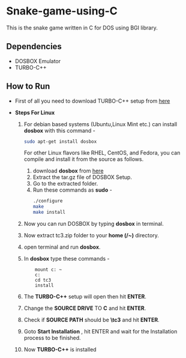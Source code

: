 # Snake-game-using-C
This is the snake game written in C for DOS using BGI library.


## Dependencies
* DOSBOX Emulator
* TURBO-C++ 

## How to Run


* First of all you need to  download TURBO-C++ setup from [here](https://www.javatpoint.com/cpp/software/tc3.zip)

* __Steps For Linux__

    1. For debian based systems (Ubuntu,Linux Mint etc.) can install __dosbox__ with this command -
        ```bash
        sudo apt-get install dosbox
        ```
        For other Linux flavors like RHEL, CentOS, and Fedora, you can compile and install it from the source as follows.

        1. download __dosbox__ from [here](https://www.dosbox.com/download.php?main=1)
        1. Extract the tar.gz file of DOSBOX Setup.
        1. Go to the extracted folder.
        1. Run these commands as __sudo__ -
            ```bash
            ./configure
            make
            make install
            ```
    1. Now you can run DOSBOX by typing __dosbox__ in terminal.

    1. Now extract tc3.zip folder to your __home (/~)__ directory.
    1. open terminal and run __dosbox__.
    1. In __dosbox__ type these commands -
        ```dos
            mount c: ~
            c:
            cd tc3
            install
        ```
    1. The __TURBO-C++__ setup will open then hit __ENTER__.
    1. Change the __SOURCE DRIVE__ TO __C__ and hit __ENTER__.
    1. Check if __SOURCE PATH__ should be __\tc3__ and hit 
    __ENTER__.
    1. Goto __Start Installation__ , hit ENTER and wait for the Installation process to be finished.
    1. Now __TURBO-C++__ is installed  

